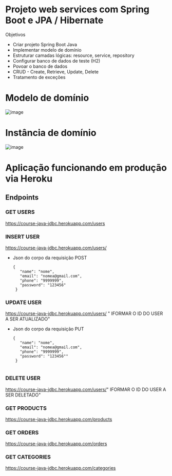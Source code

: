 # Projeto web services com Spring Boot e JPA / Hibernate 
Objetivos 
- Criar projeto Spring Boot Java 
- Implementar modelo de domínio 
- Estruturar camadas lógicas: resource, service, repository 
- Configurar banco de dados de teste (H2) 
- Povoar o banco de dados 
- CRUD - Create, Retrieve, Update, Delete 
- Tratamento de exceções

# Modelo de domínio

![image](https://user-images.githubusercontent.com/86566715/154816104-af1f1f7a-6ec8-41d9-9fde-9f17b77df183.png)

# Instância de domínio

![image](https://user-images.githubusercontent.com/86566715/154816199-d4ea7e2d-e14f-49c4-bf67-fbafa5ea43f7.png)

# Aplicação funcionando em produção via Heroku

## Endpoints

### GET USERS
https://course-java-jdbc.herokuapp.com/users

### INSERT USER 
https://course-java-jdbc.herokuapp.com/users/
- Json do corpo da requisição POST
  ```
  {
     "name": "nome",
     "email": "nomea@gmail.com",
     "phone": "9999999",
     "password": "123456"
   }

### UPDATE USER 
https://course-java-jdbc.herokuapp.com/users/ " IFORMAR O ID DO USER A SER ATUALIZADO"
- Json do corpo da requisição PUT
  ```
  {
     "name": "nome",
     "email": "nomea@gmail.com",
     "phone": "9999999",
     "password": "123456""
   }


### DELETE USER 
https://course-java-jdbc.herokuapp.com/users/" IFORMAR O ID DO USER A SER DELETADO"

### GET PRODUCTS 
https://course-java-jdbc.herokuapp.com/products

### GET ORDERS 
https://course-java-jdbc.herokuapp.com/orders

### GET CATEGORIES 
https://course-java-jdbc.herokuapp.com/categories
